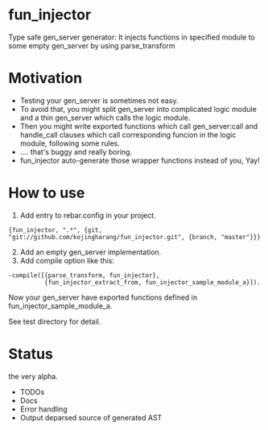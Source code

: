 fun_injector
======
Type safe gen_server generator: It injects functions in specified module to some empty gen_server by using parse_transform

Motivation
======
- Testing your gen_server is sometimes not easy.
- To avoid that, you might split gen_server into complicated logic module and a thin gen_server which calls the logic module.
- Then you might write exported functions which call gen_server:call and handle_call clauses which call corresponding funcion in the logic module, following some rules.
- .... that's buggy and really boring.
- fun_injector auto-generate those wrapper functions instead of you, Yay!

How to use
======
1. Add entry to rebar.config in your project.
```
{fun_injector, ".*", {git, "git://github.com/kojingharang/fun_injector.git", {branch, "master"}}}
```
2. Add an empty gen_server implementation.
3. Add compile option like this:
```
-compile([{parse_transform, fun_injector},
          {fun_injector_extract_from, fun_injector_sample_module_a}]).
```
Now your gen_server have exported functions defined in fun_injector_sample_module_a.

See test directory for detail.


Status
======
the very alpha.

- TODOs
 - Docs
 - Error handling
 - Output deparsed source of generated AST
